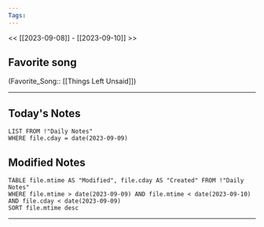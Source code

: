 ```yaml
---
Tags:
---
```

<< [[2023-09-08]] - [[2023-09-10]] >>
## Favorite song
(Favorite_Song:: [[Things Left Unsaid]])

___
## Today's Notes
```dataview
LIST FROM !"Daily Notes"
WHERE file.cday = date(2023-09-09)
```
## Modified Notes
```dataview
TABLE file.mtime AS "Modified", file.cday AS "Created" FROM !"Daily Notes" 
WHERE file.mtime > date(2023-09-09) AND file.mtime < date(2023-09-10) AND file.cday < date(2023-09-09)
SORT file.mtime desc
```
___

